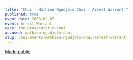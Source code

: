 ```yaml
---
title: "Chui - Mathieu Ngudjolo Chui - Arrest Warrant "
published: true
event_date: 2008-02-07
event: Arrest Warrant
case: the-prosecutor-v-chui
accused: mathieu-ngudjolo-chui
slug: chui-events-mathieu-ngudjolo-chui-arrest-warrant
---
```


[Made public](http://www.icc-cpi.int/iccdocs/doc/doc453054.PDF)

